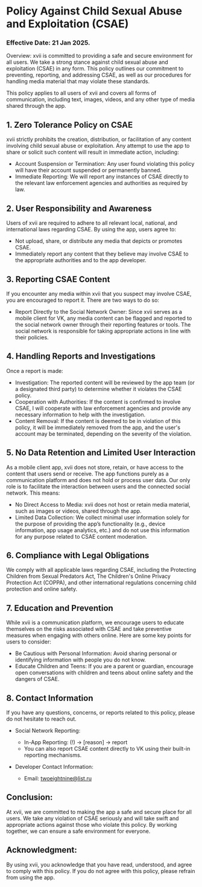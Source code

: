 # Policy Against Child Sexual Abuse and Exploitation (CSAE)

### Effective Date: 21 Jan 2025.

Overview: xvii is committed to providing a safe and secure environment for all users. We take a strong stance against child sexual abuse and exploitation (CSAE) in any form. This policy outlines our commitment to preventing, reporting, and addressing CSAE, as well as our procedures for handling media material that may violate these standards.

This policy applies to all users of xvii and covers all forms of communication, including text, images, videos, and any other type of media shared through the app.

## 1. Zero Tolerance Policy on CSAE

xvii strictly prohibits the creation, distribution, or facilitation of any content involving child sexual abuse or exploitation. Any attempt to use the app to share or solicit such content will result in immediate action, including:

 - Account Suspension or Termination: Any user found violating this policy will have their account suspended or permanently banned.
 - Immediate Reporting: We will report any instances of CSAE directly to the relevant law enforcement agencies and authorities as required by law.

## 2. User Responsibility and Awareness

Users of xvii are required to adhere to all relevant local, national, and international laws regarding CSAE. By using the app, users agree to:

 - Not upload, share, or distribute any media that depicts or promotes CSAE.
 - Immediately report any content that they believe may involve CSAE to the appropriate authorities and to the app developer.

## 3. Reporting CSAE Content

If you encounter any media within xvii that you suspect may involve CSAE, you are encouraged to report it. There are two ways to do so:

 - Report Directly to the Social Network Owner: Since xvii serves as a mobile client for VK, any media content can be flagged and reported to the social network owner through their reporting features or tools. The social network is responsible for taking appropriate actions in line with their policies.

## 4. Handling Reports and Investigations

Once a report is made:

 - Investigation: The reported content will be reviewed by the app team (or a designated third party) to determine whether it violates the CSAE policy.
 - Cooperation with Authorities: If the content is confirmed to involve CSAE, I will cooperate with law enforcement agencies and provide any necessary information to help with the investigation.
 - Content Removal: If the content is deemed to be in violation of this policy, it will be immediately removed from the app, and the user's account may be terminated, depending on the severity of the violation.

## 5. No Data Retention and Limited User Interaction

As a mobile client app, xvii does not store, retain, or have access to the content that users send or receive. The app functions purely as a communication platform and does not hold or process user data. Our only role is to facilitate the interaction between users and the connected social network. This means:

 - No Direct Access to Media: xvii does not host or retain media material, such as images or videos, shared through the app.
 - Limited Data Collection: We collect minimal user information solely for the purpose of providing the app’s functionality (e.g., device information, app usage analytics, etc.) and do not use this information for any purpose related to CSAE content moderation.

## 6. Compliance with Legal Obligations

We comply with all applicable laws regarding CSAE, including the Protecting Children from Sexual Predators Act, The Children's Online Privacy Protection Act (COPPA), and other international regulations concerning child protection and online safety.

## 7. Education and Prevention

While xvii is a communication platform, we encourage users to educate themselves on the risks associated with CSAE and take preventive measures when engaging with others online. Here are some key points for users to consider:

 - Be Cautious with Personal Information: Avoid sharing personal or identifying information with people you do not know.
 - Educate Children and Teens: If you are a parent or guardian, encourage open conversations with children and teens about online safety and the dangers of CSAE.

## 8. Contact Information

If you have any questions, concerns, or reports related to this policy, please do not hesitate to reach out.

 - Social Network Reporting:
   - In-App Reporting: (!) -> [reason] -> report
   - You can also report CSAE content directly to VK using their built-in reporting mechanisms.
 
 - Developer Contact Information:
   - Email: twoeightnine@list.ru

## Conclusion:

At xvii, we are committed to making the app a safe and secure place for all users. We take any violation of CSAE seriously and will take swift and appropriate actions against those who violate this policy. By working together, we can ensure a safe environment for everyone.

## Acknowledgment:

By using xvii, you acknowledge that you have read, understood, and agree to comply with this policy. If you do not agree with this policy, please refrain from using the app.
